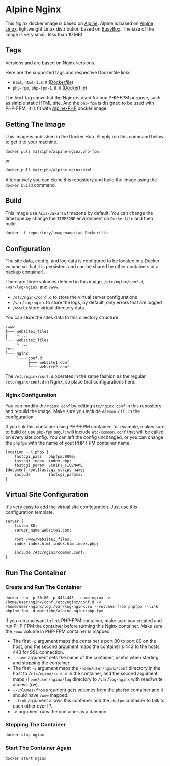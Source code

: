 # Alpine    Nginx

This Nginx docker image is based on [Alpine](https://hub.docker.com/_/alpine/). Alpine is based on [Alpine Linux](http://www.alpinelinux.org), lightweight Linux distribution based on [BusyBox](https://hub.docker.com/_/busybox/). The size of the image is very small, less than 10 MB!

## Tags

Versions and are based on Nginx versions.

Here are the supported tags and respective Dockerfile links.

 * `html`, `html-1.8.0` [(Dockerfile)](https://github.com/matriphe/docker-alpine-nginx/blob/master/html/Dockerfile)
 * `php-fpm`, `php-fpm-1.8.0` [(Dockerfile)](https://github.com/matriphe/docker-alpine-nginx/blob/master/php-fpm/Dockerfile)
 
The `html` tag show that the Nginx is used for non PHP-FPM purpose, such as simple static HTML site. And the `php-fpm` is disigned to be used with PHP-FPM. It is fit with [Alpine-PHP](https://hub.docker.com/r/matriphe/alpine-php/) docker image.

## Getting The Image

This image is published in the Docker Hub. Simply run this command below to get it to your machine.

```Shell
docker pull matriphe/alpine-nginx:php-fpm
```

or 

```Shell
docker pull matriphe/alpine-nginx:html
```

Alternatively you can clone this repository and build the image using the `docker build` command.

## Build

This image use `Asia/Jakarta` timezone by default. You can change the timezone by change the `TIMEZONE` environment on `Dockerfile` and then build.

```Shell
docker -t repository/imagename:tag Dockerfile
```

## Configuration

The site data, config, and log data is configured to be located in a Docker volume so that it is persistent and can be shared by other containers or a backup container).

There are three volumes defined in this image, `/etc/nginx/conf.d`, `/var/log/nginx`, and `/www`.

 * `/etc/nginx/conf.d` to store the virtual server configurations
 * `/var/log/nginx` to store the logs, by default, only errors that are logged
 * `/www` to store virtual directory data

You can store the sites data to this directory structure:
```
/www
├─── website1_files
|    └ ...
└─── website2_files
     └ ...
/etc
└─── nginx
	 └─── conf.d
	 	  ├─── website1.conf
	 	  └─── website2.conf
```

The `/etc/nginx/conf.d` operates in the same fashion as the regular `/etc/nginx/conf.d` in Nginx, so place that configurations here.

### Nginx Configuration

You can modify the `nginx.conf` by editing `etc/nginx.conf` in this repository and rebuild the image. Make sure you include `daemon off;` in the configuration.

If you link this container using PHP-FPM container, for example, makes sure to build or use `php-fpm` tag, It will include `etc/common.conf` that will be called on every site config. You can left the config unchanged, or you can change the `phpfpm` with the name of yout PHP-FPM container name.

```Nginx
location ~ \.php$ {
    fastcgi_pass   phpfpm:9000;
    fastcgi_index  index.php;
    fastcgi_param  SCRIPT_FILENAME  $document_root$fastcgi_script_name;
    include        fastcgi_params;
}
```

## Virtual Site Configuration

It's very easy to add the virtual site configuration. Just use this configuration template.

```Nginx
server {
    listen 80;
    server_name website1.com;
    
    root /www/website1_files;
    index index.html index.htm index.php;

    include /etc/nginx/common.conf;
}
```

## Run The Container

### Create and Run The Container

```Shell
docker run -p 80:80 -p 443:443 --name nginx -v /home/user/nginx/conf:/etc/nginx/conf.d -v /home/user/nginx/log:/var/log/nginx:rw --volumes-from phpfpm --link phpfpm:fpm -d matriphe/alpine-nginx:php-fpm
```

If you run and want to link PHP-FPM container, make sure you created and run PHP-FPM the container before running this Nginx container. Make sure the `/www` volume in PHP-FPM container is mapped.

 * The first `-p` argument maps the container's port 80 to port 80 on the host, and the second argument maps the container's 443 to the hosts 443 for SSL connection.
 * `--name` argument sets the name of the container, useful when starting and stopping the container.
 * The first `-v` argument maps the `/home/user/nginx/conf` directory in the host to `/etc/nginx/conf.d` in the container, and  the second argument maps `/home/user/nginx/log` directory to `/var/log/nginx` with read/write access (rw).
 * `--volumes-from` argument gets volumes from the `phpfpm` container and it should have `/www` mapped.
 * `--link` argument allows this container and the `phpfpm` container to talk to each other over IP.
 * `-d` argument runs the container as a daemon.
 
### Stopping The Container

```Shell
docker stop nginx
```
### Start The Container Again

```Shell
docker start nginx
```
